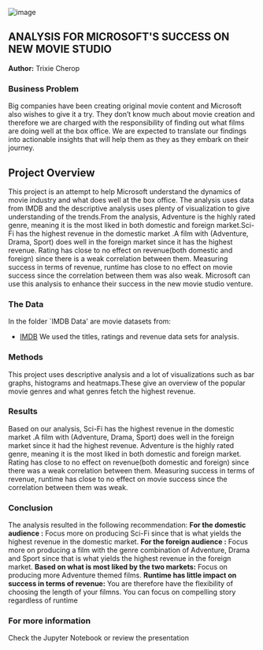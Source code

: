 ![image](https://github.com/Trixiemoek/dsc-phase-1-project/assets/145706145/6fff7e5a-eaf6-4425-9027-20e28b11d3a7)

## ANALYSIS FOR MICROSOFT'S SUCCESS ON NEW MOVIE STUDIO

**Author:** Trixie Cherop

### Business Problem

Big companies have been creating original movie content and Microsoft also wishes to give it a try. They don’t know much about movie creation and therefore we are charged with the responsibility of finding out what films are doing well at the box office. We are expected to translate our findings into actionable insights that will help them as they as they embark on their journey.


## Project Overview
This project is an attempt to help Microsoft understand the dynamics of movie industry and what does well at the box office. 
The analysis uses data from IMDB and the descriptive analysis uses plenty of visualization to give understanding of the trends.From the analysis, Adventure is the highly rated genre, meaning it is the most liked in both domestic and foreign market.Sci-Fi has the highest revenue in the domestic market .A film with (Adventure, Drama, Sport) does well in the foreign market since it has the highest revenue. Rating has close to no effect on revenue(both domestic and foreign) since there is a weak correlation between them. Measuring success in terms of revenue, runtime has close to no effect on movie success since the correlation between them was also weak. Microsoft can use this analysis to enhance their success in the new movie studio venture.


### The Data

In the folder `IMDB Data' are movie datasets from:
* [IMDB](https://www.imdb.com/) We used the titles, ratings and revenue data sets for analysis.

### Methods
This project uses descriptive analysis and a lot of visualizations such as bar graphs, histograms and heatmaps.These give an overview of the popular movie genres and what genres fetch the highest revenue.

### Results
Based on our analysis, Sci-Fi has the highest revenue in the domestic market .A film with (Adventure, Drama, Sport) does well in the foreign market since it had the highest revenue. Adventure is the highly rated genre, meaning it is the most liked in both domestic and foreign market. Rating has close to no effect on revenue(both domestic and foreign) since there was a weak correlation between them. Measuring success in terms of revenue, runtime has close to no effect on movie success since the correlation between them was weak.

### Conclusion
The analysis resulted in the following recommendation:
**For the domestic audience :** Focus more on producing Sci-Fi since that is what yields the highest revenue in the domestic market.
**For the foreign audience :** Focus more on producing a film with the genre combination of Adventure, Drama and Sport since that is what yields the highest revenue in the foreign market.
**Based on what is most liked by the two markets:** Focus on producing more Adventure themed films.
**Runtime has little impact on success in terms of revenue:** You are therefore have the flexibility of choosing the length of your filmns. You can focus on compelling story regardless of runtime

### For more information 
Check the Jupyter Notebook or review the presentation